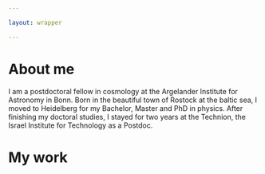 ```yaml
---

layout: wrapper

---
```


# About me

I am a postdoctoral fellow in cosmology at the Argelander Institute for Astronomy in Bonn. Born in the beautiful town of Rostock at the baltic sea, I moved to Heidelberg for my Bachelor, Master and PhD in physics. After finishing my doctoral studies, I stayed for two years at the Technion, the Israel Institute for Technology as a Postdoc.  

# My work
